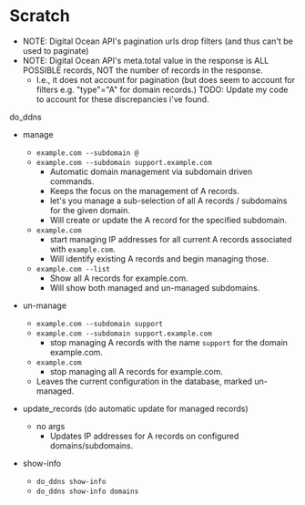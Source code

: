 # Scratch

- NOTE: Digital Ocean API's pagination urls drop filters (and thus can't be used to paginate)
- NOTE: Digital Ocean API's meta.total value in the response is ALL POSSIBLE records, NOT the number of records in the response.
  - I.e., it does not account for pagination (but does seem to account for filters e.g. "type"="A" for domain records.)
    TODO: Update my code to account for these discrepancies i've found.

do_ddns

- manage
  - `example.com --subdomain @`
  - `example.com --subdomain support.example.com`
    - Automatic domain management via subdomain driven commands.
    - Keeps the focus on the management of A records.
    - let's you manage a sub-selection of all A records / subdomains for the given domain.
    - Will create or update the A record for the specified subdomain.
  - `example.com`
    - start managing IP addresses for all current A records associated with `example.com`.
    - Will identify existing A records and begin managing those.
  - `example.com --list`
    - Show all A records for example.com.
    - Will show both managed and un-managed subdomains.
- un-manage

  - `example.com --subdomain support`
  - `example.com --subdomain support.example.com`
    - stop managing A records with the name `support` for the domain example.com.
  - `example.com`
    - stop managing all A records for example.com.
  - Leaves the current configuration in the database, marked un-managed.

- update_records (do automatic update for managed records)

  - no args
    - Updates IP addresses for A records on configured domains/subdomains.

- show-info
  - `do_ddns show-info`
  - `do_ddns show-info domains`
